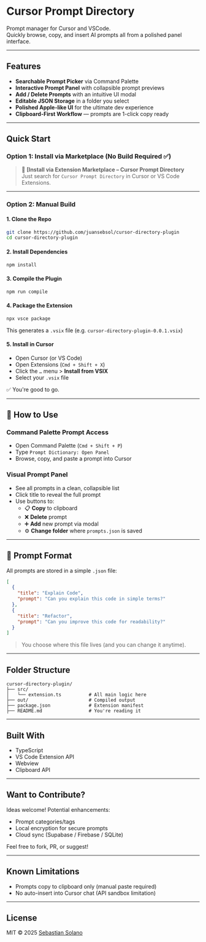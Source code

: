 # Cursor Prompt Directory

Prompt manager for Cursor and VSCode.  
Quickly browse, copy, and insert AI prompts all from a polished panel interface.

---

## Features

- **Searchable Prompt Picker** via Command Palette
- **Interactive Prompt Panel** with collapsible prompt previews
- **Add / Delete Prompts** with an intuitive UI modal
- **Editable JSON Storage** in a folder you select
- **Polished Apple-like UI** for the ultimate dev experience
- **Clipboard-First Workflow** — prompts are 1-click copy ready

---

## Quick Start

### Option 1: Install via Marketplace (No Build Required ✅)

> 🔗 **[Install via Extension Marketplace – Cursor Prompt Directory**  
Just search for `Cursor Prompt Directory` in Cursor or VS Code Extensions.

---

### Option 2: Manual Build

#### 1. Clone the Repo

```bash
git clone https://github.com/juansebsol/cursor-directory-plugin
cd cursor-directory-plugin
```

#### 2. Install Dependencies

```bash
npm install
```

#### 3. Compile the Plugin

```bash
npm run compile
```

#### 4. Package the Extension

```bash
npx vsce package
```

This generates a `.vsix` file (e.g. `cursor-directory-plugin-0.0.1.vsix`)

#### 5. Install in Cursor

- Open Cursor (or VS Code)
- Open Extensions (`Cmd + Shift + X`)
- Click the `…` menu > **Install from VSIX**
- Select your `.vsix` file

✅ You're good to go.

---

## 🧠 How to Use

### Command Palette Prompt Access

- Open Command Palette (`Cmd + Shift + P`)
- Type `Prompt Dictionary: Open Panel`
- Browse, copy, and paste a prompt into Cursor

### Visual Prompt Panel

- See all prompts in a clean, collapsible list
- Click title to reveal the full prompt
- Use buttons to:
  - 📋 **Copy** to clipboard
  - ❌ **Delete** prompt
  - ➕ **Add** new prompt via modal
  - ⚙️ **Change folder** where `prompts.json` is saved

---

## 📂 Prompt Format

All prompts are stored in a simple `.json` file:

```json
[
  {
    "title": "Explain Code",
    "prompt": "Can you explain this code in simple terms?"
  },
  {
    "title": "Refactor",
    "prompt": "Can you improve this code for readability?"
  }
]
```

> You choose where this file lives (and you can change it anytime).

---

## Folder Structure

```
cursor-directory-plugin/
├── src/
│   └── extension.ts          # All main logic here
├── out/                      # Compiled output
├── package.json              # Extension manifest
├── README.md                 # You're reading it
```

---

## Built With

- TypeScript
- VS Code Extension API
- Webview
- Clipboard API

---

## Want to Contribute?

Ideas welcome! Potential enhancements:

- Prompt categories/tags
- Local encryption for secure prompts
- Cloud sync (Supabase / Firebase / SQLite)

Feel free to fork, PR, or suggest!

---

## Known Limitations

- Prompts copy to clipboard only (manual paste required)
- No auto-insert into Cursor chat (API sandbox limitation)

---

## License

MIT © 2025 [Sebastian Solano](https://github.com/sebsol)